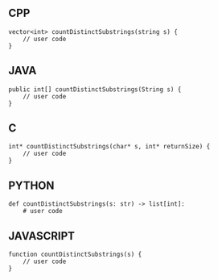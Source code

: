 ## CPP

    vector<int> countDistinctSubstrings(string s) {
        // user code
    }

## JAVA

    public int[] countDistinctSubstrings(String s) {
        // user code
    }

## C

    int* countDistinctSubstrings(char* s, int* returnSize) {
        // user code
    }

## PYTHON

    def countDistinctSubstrings(s: str) -> list[int]:
        # user code

## JAVASCRIPT

    function countDistinctSubstrings(s) {
        // user code
    }